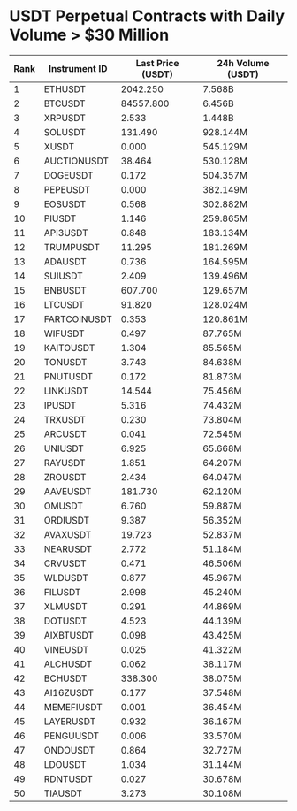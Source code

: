 # USDT Perpetual Contracts with Daily Volume > $30 Million

| Rank | Instrument ID | Last Price (USDT) | 24h Volume (USDT) |
|------|---------------|-------------------|-------------------|
| 1 | ETHUSDT | 2042.250 | 7.568B |
| 2 | BTCUSDT | 84557.800 | 6.456B |
| 3 | XRPUSDT | 2.533 | 1.448B |
| 4 | SOLUSDT | 131.490 | 928.144M |
| 5 | XUSDT | 0.000 | 545.129M |
| 6 | AUCTIONUSDT | 38.464 | 530.128M |
| 7 | DOGEUSDT | 0.172 | 504.357M |
| 8 | PEPEUSDT | 0.000 | 382.149M |
| 9 | EOSUSDT | 0.568 | 302.882M |
| 10 | PIUSDT | 1.146 | 259.865M |
| 11 | API3USDT | 0.848 | 183.134M |
| 12 | TRUMPUSDT | 11.295 | 181.269M |
| 13 | ADAUSDT | 0.736 | 164.595M |
| 14 | SUIUSDT | 2.409 | 139.496M |
| 15 | BNBUSDT | 607.700 | 129.657M |
| 16 | LTCUSDT | 91.820 | 128.024M |
| 17 | FARTCOINUSDT | 0.353 | 120.861M |
| 18 | WIFUSDT | 0.497 | 87.765M |
| 19 | KAITOUSDT | 1.304 | 85.565M |
| 20 | TONUSDT | 3.743 | 84.638M |
| 21 | PNUTUSDT | 0.172 | 81.873M |
| 22 | LINKUSDT | 14.544 | 75.456M |
| 23 | IPUSDT | 5.316 | 74.432M |
| 24 | TRXUSDT | 0.230 | 73.804M |
| 25 | ARCUSDT | 0.041 | 72.545M |
| 26 | UNIUSDT | 6.925 | 65.668M |
| 27 | RAYUSDT | 1.851 | 64.207M |
| 28 | ZROUSDT | 2.434 | 64.047M |
| 29 | AAVEUSDT | 181.730 | 62.120M |
| 30 | OMUSDT | 6.760 | 59.887M |
| 31 | ORDIUSDT | 9.387 | 56.352M |
| 32 | AVAXUSDT | 19.723 | 52.837M |
| 33 | NEARUSDT | 2.772 | 51.184M |
| 34 | CRVUSDT | 0.471 | 46.506M |
| 35 | WLDUSDT | 0.877 | 45.967M |
| 36 | FILUSDT | 2.998 | 45.240M |
| 37 | XLMUSDT | 0.291 | 44.869M |
| 38 | DOTUSDT | 4.523 | 44.139M |
| 39 | AIXBTUSDT | 0.098 | 43.425M |
| 40 | VINEUSDT | 0.025 | 41.322M |
| 41 | ALCHUSDT | 0.062 | 38.117M |
| 42 | BCHUSDT | 338.300 | 38.075M |
| 43 | AI16ZUSDT | 0.177 | 37.548M |
| 44 | MEMEFIUSDT | 0.001 | 36.454M |
| 45 | LAYERUSDT | 0.932 | 36.167M |
| 46 | PENGUUSDT | 0.006 | 33.570M |
| 47 | ONDOUSDT | 0.864 | 32.727M |
| 48 | LDOUSDT | 1.034 | 31.144M |
| 49 | RDNTUSDT | 0.027 | 30.678M |
| 50 | TIAUSDT | 3.273 | 30.108M |
